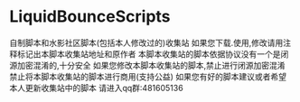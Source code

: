 # LiquidBounceScripts
自制脚本和水影社区脚本(包括本人修改过的)收集站
如果您下载.使用,修改请用注释标记出本脚本收集站地址和原作者
本脚本收集站的脚本依据协议没有一个是闭源加密混淆的,十分安全
如果您修改本脚本收集站的脚本,禁止进行闭源加密混淆
禁止将本脚本收集站的脚本进行商用(支持公益)
如果您有好的脚本建议或者希望本人更新收集站中的脚本
请进入qq群:481605136




